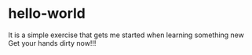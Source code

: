 # hello-world
It is a simple exercise that gets me started when learning something new
Get your hands dirty now!!!
